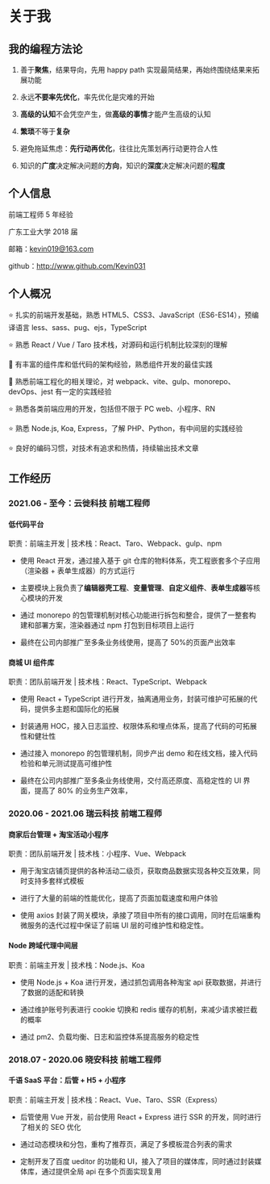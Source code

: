 # 关于我

## 我的编程方法论

1. 善于**聚焦**，结果导向，先用 happy path 实现最简结果，再始终围绕结果来拓展功能

2. 永远**不要率先优化**，率先优化是灾难的开始

3. **高级的认知**不会凭空产生，做**高级的事情**才能产生高级的认知

4. **繁琐**不等于**复杂**

5. 避免拖延焦虑：**先行动再优化**，往往比先策划再行动更符合人性

6. 知识的**广度**决定解决问题的**方向**，知识的**深度**决定解决问题的**程度**

## 个人信息

前端工程师 5 年经验

广东工业大学 2018 届

邮箱：kevin019@163.com

github：http://www.github.com/Kevin031

## 个人概况

⭐️ 扎实的前端开发基础，熟悉 HTML5、CSS3、JavaScript（ES6-ES14），预编译语言 less、sass、pug、ejs，TypeScript

⭐️ 熟悉 React / Vue / Taro 技术栈，对源码和运行机制比较深刻的理解

🌟 有丰富的组件库和低代码的架构经验，熟悉组件开发的最佳实践

🌟 熟悉前端工程化的相关理论，对 webpack、vite、gulp、monorepo、devOps、jest 有一定的实践经验

⭐️ 熟悉各类前端应用的开发，包括但不限于 PC web、小程序、RN

⭐️ 熟悉 Node.js, Koa, Express，了解 PHP、Python，有中间层的实践经验

⭐️ 良好的编码习惯，对技术有追求和热情，持续输出技术文章

## 工作经历

### 2021.06 - 至今：云徙科技 前端工程师

#### 低代码平台

职责：前端主开发 | 技术栈：React、Taro、Webpack、gulp、npm

- 使用 React 开发，通过接入基于 git 仓库的物料体系，壳工程嵌套多个子应用（渲染器 + 表单生成器）的方式运行

- 主要模块上我负责了**编辑器壳工程**、**变量管理**、**自定义组件**、**表单生成器**等核心模块的开发

- 通过 monorepo 的包管理机制对核心功能进行拆包和整合，提供了一整套构建和部署方案，渲染器通过 npm 打包到目标项目上运行

- 最终在公司内部推广至多条业务线使用，提高了 50%的页面产出效率

#### 商城 UI 组件库

职责：团队前端开发 | 技术栈：React、TypeScript、Webpack

- 使用 React + TypeScript 进行开发，抽离通用业务，封装可维护可拓展的代码，提供多主题和国际化的拓展

- 封装通用 HOC，接入日志监控、权限体系和埋点体系，提高了代码的可拓展性和健壮性

- 通过接入 monorepo 的包管理机制，同步产出 demo 和在线文档，接入代码检验和单元测试提高可维护性

- 最终在公司内部推广至多条业务线使用，交付高还原度、高稳定性的 UI 界面，提高了 80% 的业务生产效率，

### 2020.06 - 2021.06 瑞云科技 前端工程师

#### 商家后台管理 + 淘宝活动小程序

职责：团队前端开发 | 技术栈：小程序、Vue、Webpack

- 用于淘宝店铺页提供的各种活动二级页，获取商品数据实现各种交互效果，同时支持多套样式模板

- 进行了大量的前端的性能优化，提高了页面加载速度和用户体验

- 使用 axios 封装了网关模块，承接了项目中所有的接口调用，同时在后端重构微服务的迭代过程中保证了前端 UI 层的可维护性和稳定性。

#### Node 跨域代理中间层

职责：前端主开发 | 技术栈：Node.js、Koa

- 使用 Node.js + Koa 进行开发，通过抓包调用各种淘宝 api 获取数据，并进行了数据的适配和转换

- 通过维护账号列表进行 cookie 切换和 redis 缓存的机制，来减少请求被拦截的概率

- 通过 pm2、负载均衡、日志和监控体系提高服务的稳定性

### 2018.07 - 2020.06 晓安科技 前端工程师

#### 千语 SaaS 平台：后管 + H5 + 小程序

职责：前端主开发 | 技术栈：React、Vue、Taro、SSR（Express）

- 后管使用 Vue 开发，前台使用 React + Express 进行 SSR 的开发，同时进行了相关的 SEO 优化

- 通过动态模块和分包，重构了推荐页，满足了多模板混合列表的需求

- 定制开发了百度 ueditor 的功能和 UI，接入了项目的媒体库，同时通过封装媒体库，通过提供全局 api 在多个页面实现复用
